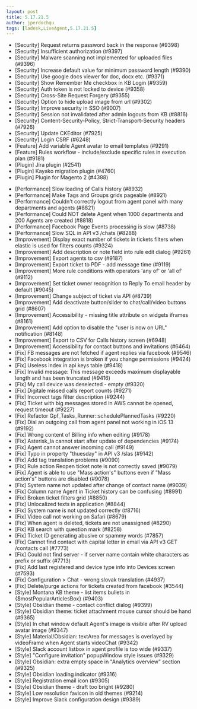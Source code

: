 ```yaml
---
layout: post
title: 5.17.21.5
author: jperdochqu
tags: [ladesk,LiveAgent,5.17.21.5]
---
```


- [Security] Request returns password back in the response (#9398)
- [Security] Insufficient authorization (#9397)
- [Security] Malware scanning not implemented for uploaded files (#9396)
- [Security] Increase default value for minimum password length (#9390)
- [Security] Use google docs viewer for doc, docx etc. (#9371)
- [Security] Show Remember Me checkbox in KB Login (#9359)
- [Security] Auth token is not locked to device (#9358)
- [Security] Cross-Site Request Forgery (#9355)
- [Security] Option to hide upload image from url (#9302)
- [Security] Improve security in SSO (#9007)
- [Security] Session not invalidated after admin logouts from KB (#8816)
- [Security] Content-Security-Policy, Strict-Transport-Security headers (#7926)
- [Security] Update CKEditor (#7925)
- [Security] Login CSRF (#6248)
- [Feature] Add variable Agent avatar to email templates (#9291)
- [Feature] Rules workflow - include/exclude specific rules in execution plan (#9181)
- [Plugin] Jira plugin (#2541)
- [Plugin] Kayako migration plugin (#4760)
- [Plugin] Plugin for Magento 2 (#4388)

<!--more--> 

- [Performance] Slow loading of Calls history (#8932)
- [Performance] Make Tags and Groups grids pageable (#8921)
- [Performance] Couldn't correctly logout from agent panel with many departments and agents (#8821)
- [Performance] Could NOT delete Agent when 1000 departments and 200 Agents are created (#8818)
- [Performance] Facebook Page Events processing is slow (#8738)
- [Performance] Slow SQL in API v3 /chats (#8288)
- [Improvement] Display exact number of tickets in tickets filters when elastic is used for filters counts (#9324)
- [Improvement] Add description or note field into rule edit dialog (#9261)
- [Improvement] Export agents to csv (#9187)
- [Improvement] Export ticket to PDF - add message time (#9119)
- [Improvement] More rule conditions with operators 'any of' or 'all of' (#9112)
- [Improvement] Set ticket owner recognition to Reply To email header by default (#9045)
- [Improvement] Change subject of ticket via API (#8739)
- [Improvement] Add deactivate button/slider to chat/call/video buttons grid (#8607)
- [Improvement] Accessibility - missing title attribute on widgets iframes (#8161)
- [Improvement] Add option to disable the "user is now on URL" notification (#8148)
- [Improvement] Export to CSV for Calls history screen (#6948)
- [Improvement] Accessibility for contact buttons and invitations (#6464)
- [Fix] FB messages are not fetched if agent replies via facebook (#9546)
- [Fix] Facebook integration is broken if you change permissions (#9424)
- [Fix] Useless index in api keys table (#9418)
- [Fix] Invalid message: This message exceeds maximum displayable length and has been truncated (#9416)
- [Fix] My call device was deselected - empty (#9320)
- [Fix] Digitale missed calls report counts (#9271)
- [Fix] Incorrect tags filter description (#9244)
- [Fix] Ticket with big messages stored in AWS cannot be opened, request timeout (#9227)
- [Fix] Refactor Gpf_Tasks_Runner::schedulePlannedTasks (#9220)
- [Fix] Dial an outgoing call from agent panel not working in iOS 13 (#9192)
- [Fix] Wrong content of Billing info when editing (#9178)
- [Fix] Asterisk_la cannot start after update of dependencies (#9174)
- [Fix] Agent cannot answer incoming call (#9149)
- [Fix] Typo in property "thuesday" in API v3 /slas (#9142)
- [Fix] Add tag translation problems (#9090)
- [Fix] Rule action Reopen ticket note is not correctly saved (#9079)
- [Fix] Agent is able to use "Mass action's" buttons even if "Mass action's" buttons are disabled (#9078)
- [Fix] System name not updated after change of contact name (#9039)
- [Fix] Column name Agent in Ticket history can be confusing (#8991)
- [Fix] Broken ticket filters grid (#8850)
- [Fix] Unlocalized texts in application (#8844)
- [Fix] System name is not updated correctly (#8716)
- [Fix] Video call not working on Safari (#8679)
- [Fix] When agent is deleted, tickets are not unassigned (#8290)
- [Fix] KB search with question mark (#8258)
- [Fix] Ticket ID generating abusive or spammy words (#7857)
- [Fix] Cannot find contact with capital letter in email via API v3 GET /contacts call (#7773)
- [Fix] Could not find server - if server name contain white characters as prefix or suffix (#7713)
- [Fix] Add last registered and device type info into Devices screen (#7593)
- [Fix] Configuration > Chat - wrong slovak translation (#4937)
- [Fix] Delete/purge actions for tickets created from facebook (#3544)
- [Style] Montana KB theme - list items bullets in {$mostPopularArticlesBox} (#9403)
- [Style] Obsidian theme - contact conflict dialog (#9399)
- [Style] Obsidian theme: ticket attachment mouse cursor should be hand (#9365)
- [Style] In chat window default Agent's image is visible after RV upload avatar image (#9347)
- [Style] Material/Obsidian: textArea for messages is overlayed by videoFrame when Agent starts videoChat (#9342)
- [Style] Slack account listbox in agent profile is too wide (#9337)
- [Style] "Configure invitation" popupWindow style issues (#9329)
- [Style] Obsidian: extra empty space in "Analytics overview" section (#9325)
- [Style] Obsidian loading indicator (#9316)
- [Style] Registration email icon (#9305)
- [Style] Obsidian theme - draft too bright (#9280)
- [Style] Low resolution favicon in old themes (#9214)
- [Style] Improve Slack configuration design (#9389)

